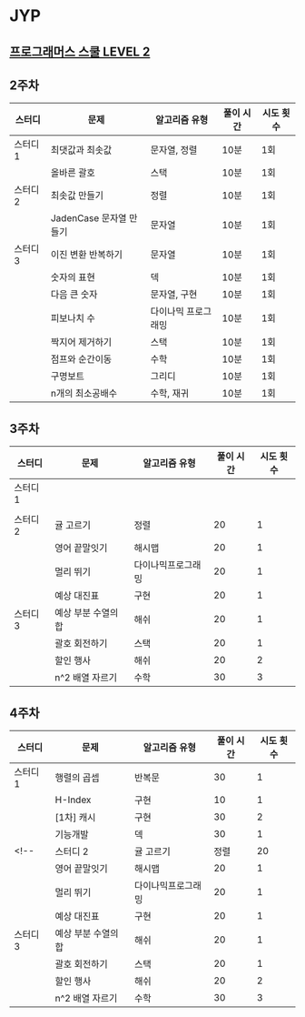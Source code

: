 # JYP
## [프로그래머스 스쿨 LEVEL 2](https://school.programmers.co.kr/learn/challenges?order=acceptance_desc&levels=2&languages=python3%2Cjava)

## 2주차
| 스터디    | 문제                     | 알고리즘 유형           | 풀이 시간 | 시도 횟수 |
|-----------|--------------------------|-------------------------|-----------|-----------|
| 스터디 1  | 최댓값과 최솟값           | 문자열, 정렬            | 10분      | 1회       |
|           | 올바른 괄호               | 스택                    | 10분      | 1회       |
| 스터디 2  | 최솟값 만들기             | 정렬                    | 10분      | 1회       |
|           | JadenCase 문자열 만들기   | 문자열                  | 10분      | 1회       |
| 스터디 3  | 이진 변환 반복하기         | 문자열                  | 10분      | 1회       |
|           | 숫자의 표현               | 덱                      | 10분      | 1회       |
|           | 다음 큰 숫자              | 문자열, 구현            | 10분      | 1회       |
|           | 피보나치 수               | 다이나믹 프로그래밍     | 10분      | 1회       |
|           | 짝지어 제거하기           | 스택                    | 10분      | 1회       |
|           | 점프와 순간이동           | 수학                    | 10분      | 1회       |
|           | 구명보트                 | 그리디                  | 10분      | 1회       |
|           | n개의 최소공배수         | 수학, 재귀              | 10분      | 1회       |

## 3주차
| 스터디    | 문제                     | 알고리즘 유형           | 풀이 시간 | 시도 횟수 |
|-----------|--------------------------|-------------------------|-----------|-----------|
| 스터디 1  |                           |                         |           |           |
|           |                           |                         |           |           |
| 스터디 2  |   귤 고르기                   |   정렬                  |    20       |   1        |
|           |  영어 끝말잇기               |    해시맵              |      20     |       1    |
|           |  멀리 뛰기               |        다이나믹프로그래밍        |   20        |    1    |
|           |  예상 대진표               |      구현                    |      20     |    1      |      
| 스터디  3  |      예상 부분 수열의 합       |      해쉬                   |      20     |    1       |
|          |          괄호 회전하기        |         스택                |     20      |     1      |
|          |           할인 행사        |         해쉬             |       20    |     2      |
|          |          n^2 배열 자르기        |        수학                 |       30    |    3       |

## 4주차
| 스터디    | 문제                     | 알고리즘 유형           | 풀이 시간 | 시도 횟수 |
|-----------|--------------------------|-------------------------|-----------|-----------|
| 스터디 1  |      행렬의 곱셉            |         반복문              |     30      |      1     |
|           |    H-Index             |           구현    |      10     |     1      |
|           |    [1차] 캐시             |           구현    |      30     |     2      |
|           |    기능개발          |           덱  |      30     |     1      |
<!-- | 스터디 2  |   귤 고르기                   |   정렬                  |    20       |   1        |
|           |  영어 끝말잇기               |    해시맵              |      20     |       1    |
|           |  멀리 뛰기               |        다이나믹프로그래밍        |   20        |    1    |
|           |  예상 대진표               |      구현                    |      20     |    1      |      
| 스터디  3  |      예상 부분 수열의 합       |      해쉬                   |      20     |    1       |
|          |          괄호 회전하기        |         스택                |     20      |     1      |
|          |           할인 행사        |         해쉬             |       20    |     2      |
|          |          n^2 배열 자르기        |        수학                 |       30    |    3       | -->

<!-- ## N주차
| 스터디    | 문제                     | 알고리즘 유형           | 풀이 시간 | 시도 횟수 |
|-----------|--------------------------|-------------------------|-----------|-----------|
| 스터디 1  |                           |                         |           |           |
|           |                           |                         |           |           |
| 스터디 2  |                           |                         |           |           |
|           |                           |                         |           |           |
| 스터디 3  |                           |                         |           |           |
|           |                           |                         |           |           | -->
